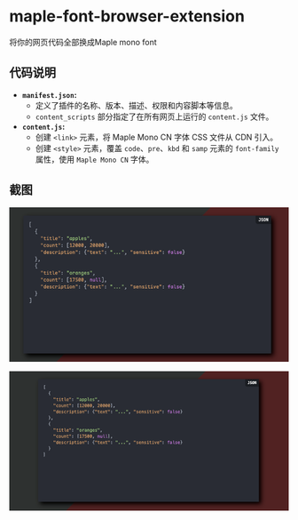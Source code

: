# maple-font-browser-extension

将你的网页代码全部换成Maple mono font

## 代码说明

*   **`manifest.json`:**
    *   定义了插件的名称、版本、描述、权限和内容脚本等信息。
    *   `content_scripts` 部分指定了在所有网页上运行的 `content.js` 文件。
*   **`content.js`:**
    *   创建 `<link>` 元素，将 Maple Mono CN 字体 CSS 文件从 CDN 引入。
    *   创建 `<style>` 元素，覆盖 `code`、`pre`、`kbd` 和 `samp` 元素的 `font-family` 属性，使用 `Maple Mono CN` 字体。

    

## 截图

![img.png](assets/img.png)

![img.png](assets/before.png)